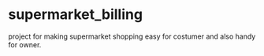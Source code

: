 # supermarket_billing
project for making supermarket shopping easy for costumer and also handy for owner.
